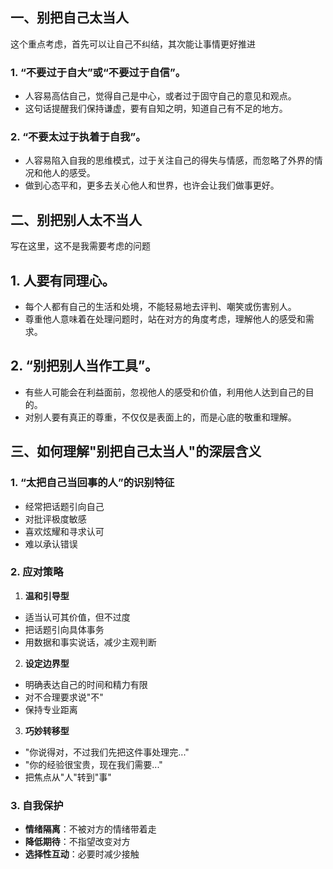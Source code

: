 ## 一、别把自己太当人

这个重点考虑，首先可以让自己不纠结，其次能让事情更好推进

### 1. “不要过于自大”或“不要过于自信”。
- 人容易高估自己，觉得自己是中心，或者过于固守自己的意见和观点。
- 这句话提醒我们保持谦虚，要有自知之明，知道自己有不足的地方。

### 2. “不要太过于执着于自我”。
- 人容易陷入自我的思维模式，过于关注自己的得失与情感，而忽略了外界的情况和他人的感受。
- 做到心态平和，更多去关心他人和世界，也许会让我们做事更好。

## 二、别把别人太不当人

写在这里，这不是我需要考虑的问题

## 1. 人要有同理心。
- 每个人都有自己的生活和处境，不能轻易地去评判、嘲笑或伤害别人。
- 尊重他人意味着在处理问题时，站在对方的角度考虑，理解他人的感受和需求。

## 2. “别把别人当作工具”。
- 有些人可能会在利益面前，忽视他人的感受和价值，利用他人达到自己的目的。
- 对别人要有真正的尊重，不仅仅是表面上的，而是心底的敬重和理解。

## 三、如何理解"别把自己太当人"的深层含义

### 1. “太把自己当回事的人”的识别特征
- 经常把话题引向自己
- 对批评极度敏感
- 喜欢炫耀和寻求认可
- 难以承认错误

### 2. 应对策略

1. **温和引导型**
- 适当认可其价值，但不过度
- 把话题引向具体事务
- 用数据和事实说话，减少主观判断

2. **设定边界型**
- 明确表达自己的时间和精力有限
- 对不合理要求说"不"
- 保持专业距离

3. **巧妙转移型**
- "你说得对，不过我们先把这件事处理完..."
- "你的经验很宝贵，现在我们需要..."
- 把焦点从"人"转到"事"

### 3. 自我保护
- **情绪隔离**：不被对方的情绪带着走
- **降低期待**：不指望改变对方
- **选择性互动**：必要时减少接触

